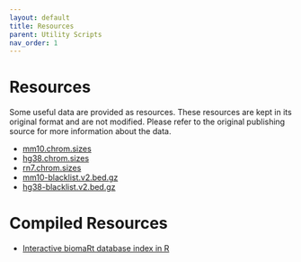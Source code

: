 ```yaml
---
layout: default
title: Resources
parent: Utility Scripts
nav_order: 1
---
```


# Resources

Some useful data are provided as resources. These resources are kept in its 
original format and are not modified. Please refer to the original publishing 
source for more information about the data.

- [mm10.chrom.sizes](https://hgdownload.soe.ucsc.edu/goldenPath/mm10/bigZips/mm10.chrom.sizes)
- [hg38.chrom.sizes](https://hgdownload.soe.ucsc.edu/goldenPath/hg38/bigZips/hg38.chrom.sizes)
- [rn7.chrom.sizes](https://hgdownload.soe.ucsc.edu/goldenPath/rn7/bigZips/rn7.chrom.sizes)
- [mm10-blacklist.v2.bed.gz](https://github.com/Boyle-Lab/Blacklist/tree/master/lists)
- [hg38-blacklist.v2.bed.gz](https://github.com/Boyle-Lab/Blacklist/tree/master/lists)

# Compiled Resources

- [Interactive biomaRt database index in R](./BioMart_Query.html)